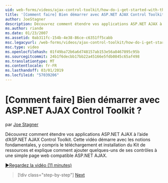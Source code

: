 ```yaml
---
uid: web-forms/videos/ajax-control-toolkit/how-do-i-get-started-with-the-aspnet-ajax-control-toolkit
title: '[Comment faire] Bien démarrer avec ASP.NET AJAX Control Toolkit ? | Microsoft Docs'
author: JoeStagner
description: Découvrez comment étendre vos applications ASP.NET AJAX à l’aide d’ASP.NET AJAX Control Toolkit. Cette vidéo commence par les notions fondamentales, y compris le téléchargement et...
ms.author: riande
ms.date: 01/23/2007
ms.assetid: 0ab311fc-154b-4e38-86ce-c6351ff5cabb
msc.legacyurl: /web-forms/videos/ajax-control-toolkit/how-do-i-get-started-with-the-aspnet-ajax-control-toolkit
msc.type: video
ms.openlocfilehash: 01f49ba72b6a6d748157ab153e56a8467895c95b
ms.sourcegitcommit: 24b1f6decbb17bb22a45166e5fdb0845c65af498
ms.translationtype: MT
ms.contentlocale: fr-FR
ms.lasthandoff: 03/01/2019
ms.locfileid: "57039206"
---
```

<a name="how-do-i-get-started-with-the-aspnet-ajax-control-toolkit"></a>[Comment faire] Bien démarrer avec ASP.NET AJAX Control Toolkit ?
====================
par [Joe Stagner](https://github.com/JoeStagner)

Découvrez comment étendre vos applications ASP.NET AJAX à l’aide d’ASP.NET AJAX Control Toolkit. Cette vidéo démarre avec les notions fondamentales, y compris le téléchargement et installation du Kit de ressources et explique comment ajouter quelques-uns de ses contrôles à une simple page web compatible ASP.NET AJAX.

[&#9654;Regardez la vidéo (11 minutes)](https://channel9.msdn.com/Blogs/ASP-NET-Site-Videos/how-do-i-get-started-with-the-aspnet-ajax-control-toolkit)

> [!div class="step-by-step"]
> [Next](how-do-i-use-the-aspnet-ajax-cascadingdropdown-control-extender.md)
